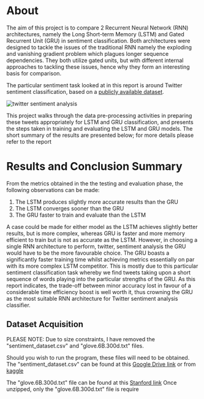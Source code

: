 # About
The aim of this project is to compare 2 Recurrent Neural Network (RNN) architectures, namely the Long Short-term Memory
(LSTM) and Gated Recurrent Unit (GRU) in sentiment classification. Both architectures were designed to tackle the issues of the
traditional RNN namely the exploding and vanishing gradient problem which plagues longer sequence dependencies. They both
utilize gated units, but with different internal approaches to tackling these issues, hence why they form an interesting basis for
comparison.

The particular sentiment task looked at in this report is around Twitter sentiment classification, based on a [publicly available dataset](https://www.kaggle.com/kazanova/sentiment140).

![twitter sentiment analysis](https://user-images.githubusercontent.com/71750671/183037780-01f33d97-9c9e-4e00-b181-518a04ba95e0.png)

This project walks through the data pre-processing activities in preparing these tweets appropriately for LSTM and GRU classification,
and presents the steps taken in training and evaluating the LSTM and GRU models. The short summary of the results are presented below; for more details please refer to the report

# Results and Conclusion Summary
From the metrics obtained in the the testing and evaluation phase, the following observations can be made:

1. The LSTM produces slightly more accurate results than the GRU
2. The LSTM converges sooner than the GRU
3. The GRU faster to train and evaluate than the LSTM

A case could be made for either model as the LSTM achieves slightly better results, but is more complex, whereas GRU is faster
and more memory efficient to train but is not as accurate as the LSTM. However, in choosing a single RNN architecture to perform,
twitter, sentiment analysis the GRU would have to be the more favourable choice. The GRU boasts a significantly faster training
time whilst achieving metrics essentially on par with its more complex LSTM competitor. This is mostly due to this particular
sentiment classification task whereby we find tweets taking upon a short sequence of words playing into the particular strengths of
the GRU. As this report indicates, the trade-off between minor accuracy lost in favour of a considerable time efficiency boost is
well worth it, thus crowning the GRU as the most suitable RNN architecture for Twitter sentiment analysis classifier.

## Dataset Acquisition
PLEASE NOTE: Due to size constraints, I have removed the "sentiment_dataset.csv" and "glove.6B.300d.txt" files.

Should you wish to run the program, these files will need to be obtained.
The "sentiment_dataset.csv" can be found at this [Google Drive link](https://drive.google.com/file/d/1YcHRhzekdw4urckdjJa-fWb5YC5ZrXjJ/view?usp=sharing)
or from [kaggle](https://www.kaggle.com/datasets/kazanova/sentiment140)

The "glove.6B.300d.txt" file can be found at this [Stanford link](http://nlp.stanford.edu/data/glove.6B.zip)
Once unzipped, only the "glove.6B.300d.txt" file is require
